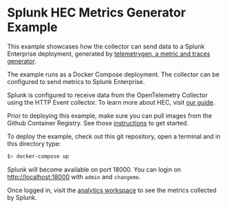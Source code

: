 # Splunk HEC Metrics Generator Example

This example showcases how the collector can send data to a Splunk Enterprise deployment, generated by [telemetrygen, a metric and traces generator](https://github.com/open-telemetry/opentelemetry-collector-contrib/tree/main/cmd/telemetrygen).

The example runs as a Docker Compose deployment. The collector can be configured to send metrics to Splunk Enterprise.

Splunk is configured to receive data from the OpenTelemetry Collector using the HTTP Event collector. To learn more about HEC, visit [our guide](https://dev.splunk.com/enterprise/docs/dataapps/httpeventcollector/).

Prior to deploying this example, make sure you can pull images from the Github Container Registry. See those [instructions](https://docs.github.com/en/packages/working-with-a-github-packages-registry/working-with-the-container-registry) to get started.

To deploy the example, check out this git repository, open a terminal and in this directory type:
```bash
$> docker-compose up
```

Splunk will become available on port 18000. You can login on [http://localhost:18000](http://localhost:18000) with `admin` and `changeme`.

Once logged in, visit the [analytics workspace](http://localhost:18000/en-US/app/search/analytics_workspace) to see the metrics collected by Splunk.
